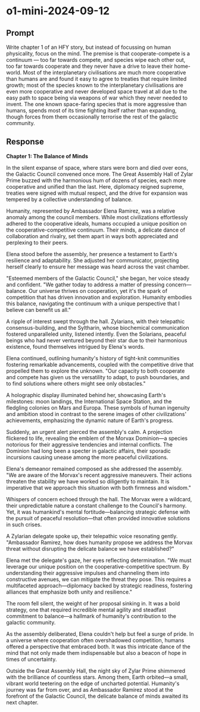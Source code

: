 # o1-mini-2024-09-12

## Prompt

Write chapter 1 of an HFY story, but instead of focussing on human physicality, focus on the mind. The premise is that cooperate-compete is a continuum — too far towards compete, and species wipe each other out, too far towards cooperate and they never have a drive to leave their home-world. Most of the interplanetary civilisations are much more cooperative than humans are and found it easy to agree to treaties that require limited growth; most of the species known to the interplanetary civilisations are even more cooperative and never developed space travel at all due to the easy path to space being via weapons of war which they never needed to invent. The one known space-faring species that is more aggressive than humans, spends most of its time fighting itself rather than expanding, though forces from them occasionally terrorise the rest of the galactic community.

## Response

**Chapter 1: The Balance of Minds**

In the silent expanse of space, where stars were born and died over eons, the Galactic Council convened once more. The Great Assembly Hall of Zylar Prime buzzed with the harmonious hum of dozens of species, each more cooperative and unified than the last. Here, diplomacy reigned supreme, treaties were signed with mutual respect, and the drive for expansion was tempered by a collective understanding of balance.

Humanity, represented by Ambassador Elena Ramirez, was a relative anomaly among the council members. While most civilizations effortlessly adhered to the cooperative ideals, humans occupied a unique position on the cooperative-competitive continuum. Their minds, a delicate dance of collaboration and rivalry, set them apart in ways both appreciated and perplexing to their peers.

Elena stood before the assembly, her presence a testament to Earth's resilience and adaptability. She adjusted her communicator, projecting herself clearly to ensure her message was heard across the vast chamber.

"Esteemed members of the Galactic Council," she began, her voice steady and confident. "We gather today to address a matter of pressing concern—balance. Our universe thrives on cooperation, yet it's the spark of competition that has driven innovation and exploration. Humanity embodies this balance, navigating the continuum with a unique perspective that I believe can benefit us all."

A ripple of interest swept through the hall. Zylarians, with their telepathic consensus-building, and the Syltharin, whose biochemical communication fostered unparalleled unity, listened intently. Even the Solarians, peaceful beings who had never ventured beyond their star due to their harmonious existence, found themselves intrigued by Elena's words.

Elena continued, outlining humanity's history of tight-knit communities fostering remarkable advancements, coupled with the competitive drive that propelled them to explore the unknown. "Our capacity to both cooperate and compete has given us the versatility to adapt, to push boundaries, and to find solutions where others might see only obstacles."

A holographic display illuminated behind her, showcasing Earth's milestones: moon landings, the International Space Station, and the fledgling colonies on Mars and Europa. These symbols of human ingenuity and ambition stood in contrast to the serene images of other civilizations' achievements, emphasizing the dynamic nature of Earth's progress.

Suddenly, an urgent alert pierced the assembly's calm. A projection flickered to life, revealing the emblem of the Morvax Dominion—a species notorious for their aggressive tendencies and internal conflicts. The Dominion had long been a specter in galactic affairs, their sporadic incursions causing unease among the more peaceful civilizations.

Elena's demeanor remained composed as she addressed the assembly. "We are aware of the Morvax's recent aggressive maneuvers. Their actions threaten the stability we have worked so diligently to maintain. It is imperative that we approach this situation with both firmness and wisdom."

Whispers of concern echoed through the hall. The Morvax were a wildcard, their unpredictable nature a constant challenge to the Council's harmony. Yet, it was humankind's mental fortitude—balancing strategic defense with the pursuit of peaceful resolution—that often provided innovative solutions in such crises.

A Zylarian delegate spoke up, their telepathic voice resonating gently. "Ambassador Ramirez, how does humanity propose we address the Morvax threat without disrupting the delicate balance we have established?"

Elena met the delegate's gaze, her eyes reflecting determination. "We must leverage our unique position on the cooperative-competitive spectrum. By understanding their aggressive impulses and channeling them into constructive avenues, we can mitigate the threat they pose. This requires a multifaceted approach—diplomacy backed by strategic readiness, fostering alliances that emphasize both unity and resilience."

The room fell silent, the weight of her proposal sinking in. It was a bold strategy, one that required incredible mental agility and steadfast commitment to balance—a hallmark of humanity's contribution to the galactic community.

As the assembly deliberated, Elena couldn't help but feel a surge of pride. In a universe where cooperation often overshadowed competition, humans offered a perspective that embraced both. It was this intricate dance of the mind that not only made them indispensable but also a beacon of hope in times of uncertainty.

Outside the Great Assembly Hall, the night sky of Zylar Prime shimmered with the brilliance of countless stars. Among them, Earth orbited—a small, vibrant world teetering on the edge of uncharted potential. Humanity's journey was far from over, and as Ambassador Ramirez stood at the forefront of the Galactic Council, the delicate balance of minds awaited its next chapter.